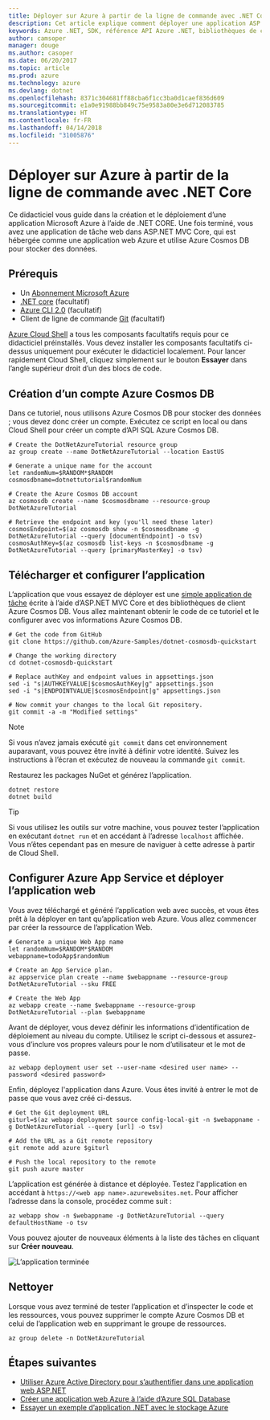 ```yaml
---
title: Déployer sur Azure à partir de la ligne de commande avec .NET Core
description: Cet article explique comment déployer une application ASP.NET Core sur Azure App Service à l’aide d’outils en ligne de commande.
keywords: Azure .NET, SDK, référence API Azure .NET, bibliothèques de classes .NET Azure
author: camsoper
manager: douge
ms.author: casoper
ms.date: 06/20/2017
ms.topic: article
ms.prod: azure
ms.technology: azure
ms.devlang: dotnet
ms.openlocfilehash: 8371c304681ff88cba6f1cc3ba0d1caef836d609
ms.sourcegitcommit: e1a0e91988bb849c75e9583a80e3e6d712083785
ms.translationtype: HT
ms.contentlocale: fr-FR
ms.lasthandoff: 04/14/2018
ms.locfileid: "31005876"
---
```

# <a name="deploy-to-azure-from-the-command-line-with-net-core"></a>Déployer sur Azure à partir de la ligne de commande avec .NET Core

Ce didacticiel vous guide dans la création et le déploiement d’une application Microsoft Azure à l’aide de .NET CORE.  Une fois terminé, vous avez une application de tâche web dans ASP.NET MVC Core, qui est hébergée comme une application web Azure et utilise Azure Cosmos DB pour stocker des données.

## <a name="prerequisites"></a>Prérequis


* Un [Abonnement Microsoft Azure](https://azure.microsoft.com/free/)
* [.NET core](https://www.microsoft.com/net/download/core) (facultatif)
* [Azure CLI 2.0](/cli/azure/install-az-cli2) (facultatif)
* Client de ligne de commande [Git](https://www.git-scm.com/) (facultatif)

[Azure Cloud Shell](/azure/cloud-shell/) a tous les composants facultatifs requis pour ce didacticiel préinstallés.  Vous devez installer les composants facultatifs ci-dessus uniquement pour exécuter le didacticiel localement.  Pour lancer rapidement Cloud Shell, cliquez simplement sur le bouton **Essayer** dans l’angle supérieur droit d’un des blocs de code.

## <a name="create-an-azure-cosmos-db-account"></a>Création d’un compte Azure Cosmos DB

Dans ce tutoriel, nous utilisons Azure Cosmos DB pour stocker des données ; vous devez donc créer un compte.  Exécutez ce script en local ou dans Cloud Shell pour créer un compte d’API SQL Azure Cosmos DB.

```azurecli-interactive
# Create the DotNetAzureTutorial resource group
az group create --name DotNetAzureTutorial --location EastUS

# Generate a unique name for the account
let randomNum=$RANDOM*$RANDOM
cosmosdbname=dotnettutorial$randomNum

# Create the Azure Cosmos DB account
az cosmosdb create --name $cosmosdbname --resource-group DotNetAzureTutorial

# Retrieve the endpoint and key (you'll need these later)
cosmosEndpoint=$(az cosmosdb show -n $cosmosdbname -g DotNetAzureTutorial --query [documentEndpoint] -o tsv)
cosmosAuthKey=$(az cosmosdb list-keys -n $cosmosdbname -g DotNetAzureTutorial --query [primaryMasterKey] -o tsv)

```

## <a name="download-and-configure-the-application"></a>Télécharger et configurer l’application

L’application que vous essayez de déployer est une [simple application de tâche](https://github.com/Azure-Samples/dotnet-cosmosdb-quickstart/) écrite à l’aide d’ASP.NET MVC Core et des bibliothèques de client Azure Cosmos DB.  Vous allez maintenant obtenir le code de ce tutoriel et le configurer avec vos informations Azure Cosmos DB.

```azurecli-interactive
# Get the code from GitHub
git clone https://github.com/Azure-Samples/dotnet-cosmosdb-quickstart

# Change the working directory
cd dotnet-cosmosdb-quickstart

# Replace authKey and endpoint values in appsettings.json
sed -i "s|AUTHKEYVALUE|$cosmosAuthKey|g" appsettings.json
sed -i "s|ENDPOINTVALUE|$cosmosEndpoint|g" appsettings.json

# Now commit your changes to the local Git repository.
git commit -a -m "Modified settings"

```

> [!NOTE]
> Si vous n’avez jamais exécuté `git commit` dans cet environnement auparavant, vous pouvez être invité à définir votre identité. Suivez les instructions à l’écran et exécutez de nouveau la commande `git commit`.

Restaurez les packages NuGet et générez l’application.

```azurecli-interactive
dotnet restore
dotnet build
```

> [!TIP]
> Si vous utilisez les outils sur votre machine, vous pouvez tester l’application en exécutant `dotnet run` et en accédant à l’adresse `localhost` affichée.  Vous n’êtes cependant pas en mesure de naviguer à cette adresse à partir de Cloud Shell.  

## <a name="configure-azure-app-service-and-deploy-the-web-app"></a>Configurer Azure App Service et déployer l’application web

Vous avez téléchargé et généré l’application web avec succès, et vous êtes prêt à la déployer en tant qu’application web Azure.  Vous allez commencer par créer la ressource de l’application Web.

```azurecli-interactive
# Generate a unique Web App name
let randomNum=$RANDOM*$RANDOM
webappname=todoApp$randomNum

# Create an App Service plan.
az appservice plan create --name $webappname --resource-group DotNetAzureTutorial --sku FREE

# Create the Web App
az webapp create --name $webappname --resource-group DotNetAzureTutorial --plan $webappname

```

Avant de déployer, vous devez définir les informations d’identification de déploiement au niveau du compte.  Utilisez le script ci-dessous et assurez-vous d’inclure vos propres valeurs pour le nom d’utilisateur et le mot de passe.

```azurecli-interactive
az webapp deployment user set --user-name <desired user name> --password <desired password>
```

Enfin, déployez l'application dans Azure.  Vous êtes invité à entrer le mot de passe que vous avez créé ci-dessus.

```azurecli-interactive
# Get the Git deployment URL
giturl=$(az webapp deployment source config-local-git -n $webappname -g DotNetAzureTutorial --query [url] -o tsv)

# Add the URL as a Git remote repository
git remote add azure $giturl

# Push the local repository to the remote
git push azure master
```

L’application est générée à distance et déployée.  Testez l'application en accédant à `https://<web app name>.azurewebsites.net`.  Pour afficher l’adresse dans la console, procédez comme suit :

```azurecli-interactive
az webapp show -n $webappname -g DotNetAzureTutorial --query defaultHostName -o tsv
```

Vous pouvez ajouter de nouveaux éléments à la liste des tâches en cliquant sur **Créer nouveau**.

![L’application terminée](./media/dotnet-quickstart/todo.png)

## <a name="clean-up"></a>Nettoyer

Lorsque vous avez terminé de tester l’application et d’inspecter le code et les ressources, vous pouvez supprimer le compte Azure Cosmos DB et celui de l’application web en supprimant le groupe de ressources.

```azurecli-interactive
az group delete -n DotNetAzureTutorial
```

## <a name="next-steps"></a>Étapes suivantes

* [Utiliser Azure Active Directory pour s’authentifier dans une application web ASP.NET](/azure/active-directory/develop/active-directory-devquickstarts-webapp-dotnet)
* [Créer une application web Azure à l’aide d’Azure SQL Database](/azure/app-service-web/web-sites-dotnet-get-started)
* [Essayer un exemple d’application .NET avec le stockage Azure](/azure/storage/storage-samples-dotnet)


